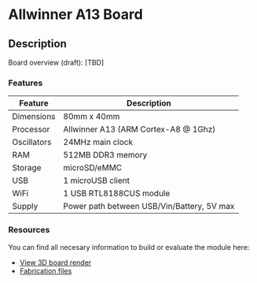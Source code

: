 # Allwinner A13 Board

## Description

Board overview (draft):
[TBD]

### Features

| Feature | Description |
| --- | --- |
| Dimensions | 80mm x 40mm |
| Processor | Allwinner A13 (ARM Cortex-A8 @ 1Ghz) |
| Oscillators | 24MHz main clock |
| RAM | 512MB DDR3 memory |
| Storage | microSD/eMMC |
| USB | 1 microUSB client |
| WiFi | 1 USB RTL8188CUS module|
| Supply | Power path between USB/Vin/Battery, 5V max |
 
### Resources
You can find all necesary information to build or evaluate the module here:
   - [View 3D board render](https://a360.co/)
   - [Fabrication files](https://github.com/vd-rd/sbc_alw_a13/releases)

